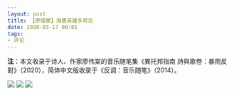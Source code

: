 ```yaml
---
layout: post
title: 【廖偉棠】海豐英雄多奇志 
date: 2020-03-17 00:01
tags:
- 评论
---
```


**注**：本文收录于诗人、作家廖伟棠的音乐随笔集《異托邦指南 詩與歌卷：暴雨反對》（2020），简体中文版收录于《反调：音乐随笔》（2014）。

![]({{site.cdn}}/assets/imgs/liaoweitang-1.png)
![]({{site.cdn}}/assets/imgs/liaoweitang-2.png)
![]({{site.cdn}}/assets/imgs/liaoweitang-3.png)
